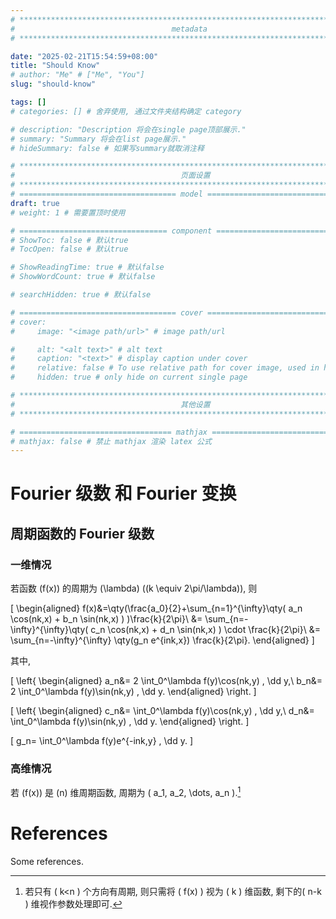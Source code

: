 ```yaml
---
# **************************************************************************** #
#                                   metadata                                   #
# **************************************************************************** #

date: "2025-02-21T15:54:59+08:00"
title: "Should Know"
# author: "Me" # ["Me", "You"]
slug: "should-know"

tags: []
# categories: [] # 舍弃使用, 通过文件夹结构确定 category

# description: "Description 将会在single page顶部展示."
# summary: "Summary 将会在list page展示."
# hideSummary: false # 如果写summary就取消注释

# **************************************************************************** #
#                                     页面设置                                     #
# **************************************************************************** #
# =================================== model ================================== #
draft: true
# weight: 1 # 需要置顶时使用

# ================================= component ================================ #
# ShowToc: false # 默认true
# TocOpen: false # 默认true

# ShowReadingTime: true # 默认false
# ShowWordCount: true # 默认false

# searchHidden: true # 默认false

# =================================== cover ================================== #
# cover:
#     image: "<image path/url>" # image path/url

#     alt: "<alt text>" # alt text
#     caption: "<text>" # display caption under cover
#     relative: false # To use relative path for cover image, used in hugo Page-bundles
#     hidden: true # only hide on current single page

# **************************************************************************** #
#                                     其他设置                                     #
# **************************************************************************** #

# ================================== mathjax ================================= #
# mathjax: false # 禁止 mathjax 渲染 latex 公式
---
```


<!-- ================================= 正文 ================================== -->
# Fourier 级数 和 Fourier 变换

## 周期函数的 Fourier 级数

### 一维情况

若函数 \(f(x)\) 的周期为 \(\lambda\) (\(k \equiv 2\pi/\lambda\)), 则

\[
\begin{aligned}
    f(x)&=\qty(\frac{a_0}{2}+\sum_{n=1}^{\infty}\qty( a_n \cos(nk\,x) + b_n \sin(nk\,x) ) )\frac{k}{2\pi}\\
    &= \sum_{n=-\infty}^{\infty}\qty( c_n \cos(nk\,x) + d_n \sin(nk\,x) ) \cdot \frac{k}{2\pi}\\
    &= \sum_{n=-\infty}^{\infty} \qty(g_n e^{ink\,x}) \frac{k}{2\pi}.
\end{aligned}
\]

其中,

\[
\left\{
\begin{aligned}
    a_n&= 2 \int_0^\lambda  f(y)\cos(nk\,y) \, \dd y,\\
    b_n&= 2 \int_0^\lambda  f(y)\sin(nk\,y) \, \dd y.
\end{aligned}
\right.
\]

\[
\left\{
\begin{aligned}
    c_n&= \int_0^\lambda  f(y)\cos(nk\,y) \, \dd y,\\
    d_n&= \int_0^\lambda  f(y)\sin(nk\,y) \, \dd y.
\end{aligned}
\right.
\]

\[
    g_n= \int_0^\lambda  f(y)e^{-ink\,y} \, \dd y.
\]

### 高维情况

若 \(f(x)\) 是 \(n\) 维周期函数, 周期为 \( a_1, a_2, \dots, a_n \).[^数量小于维数]

[^数量小于维数]: 若只有 \( k<n \) 个方向有周期, 则只需将 \( f(x) \) 视为 \( k \) 维函数, 剩下的\( n-k \) 维视作参数处理即可.

<!-- ================================ 参考文献 ================================= -->
# References

Some references.
